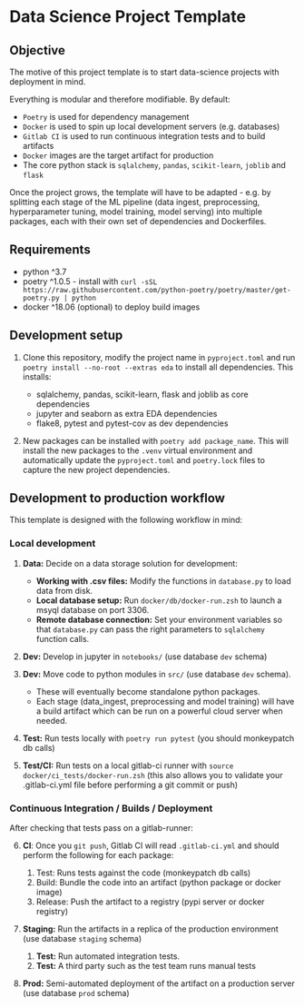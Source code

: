 # Data Science Project Template

## Objective

The motive of this project template is to start data-science projects with deployment in mind.

Everything is modular and therefore modifiable. By default:

- `Poetry` is used for dependency management
- `Docker` is used to spin up local development servers (e.g. databases)
- `Gitlab CI` is used to run continuous integration tests and to build artifacts
- `Docker` images are the target artifact for production
- The core python stack is `sqlalchemy`, `pandas`, `scikit-learn`, `joblib` and `flask`

Once the project grows, the template will have to be adapted - e.g. by splitting each stage of the ML pipeline (data ingest, preprocessing, hyperparameter tuning, model training, model serving) into multiple packages, each with their own set of dependencies and Dockerfiles.

## Requirements

- python ^3.7
- poetry ^1.0.5 - install with `curl -sSL https://raw.githubusercontent.com/python-poetry/poetry/master/get-poetry.py | python`
- docker ^18.06 (optional) to deploy build images

## Development setup

1. Clone this repository, modify the project name in `pyproject.toml` and run `poetry install --no-root --extras eda` to install all dependencies. This installs:

   - sqlalchemy, pandas, scikit-learn, flask and joblib as core dependencies
   - jupyter and seaborn as extra EDA dependencies
   - flake8, pytest and pytest-cov as dev dependencies

2. New packages can be installed with `poetry add package_name`. This will install the new packages to the `.venv` virtual environment and automatically update the `pyproject.toml` and `poetry.lock` files to capture the new project dependencies.

## Development to production workflow

This template is designed with the following workflow in mind:

### Local development

1. **Data:** Decide on a data storage solution for development:

   - **Working with .csv files:** Modify the functions in `database.py` to load data from disk.
   - **Local database setup:** Run `docker/db/docker-run.zsh` to launch a msyql database on port 3306.
   - **Remote database connection:** Set your environment variables so that `database.py` can pass the right parameters to `sqlalchemy` function calls.

2. **Dev:** Develop in jupyter in `notebooks/` (use database `dev` schema)

3. **Dev:** Move code to python modules in `src/` (use database `dev` schema).
   - These will eventually become standalone python packages.
   - Each stage (data_ingest, preprocessing and model training) will have a build artifact which can be run on a powerful cloud server when needed.

4. **Test:** Run tests locally with `poetry run pytest` (you should monkeypatch db calls)

5. **Test/CI:** Run tests on a local gitlab-ci runner with `source docker/ci_tests/docker-run.zsh` (this also allows you to validate your .gitlab-ci.yml file before performing a git commit or push)

### Continuous Integration / Builds / Deployment

After checking that tests pass on a gitlab-runner:

6. **CI**: Once you `git push`, Gitlab CI will read `.gitlab-ci.yml` and should perform the following for each package:
   1. Test: Runs tests against the code (monkeypatch db calls)
   2. Build: Bundle the code into an artifact (python package or docker image)
   3. Release: Push the artifact to a registry (pypi server or docker registry)

7. **Staging:** Run the artifacts in a replica of the production environment (use database `staging` schema)
   1. **Test:** Run automated integration tests.
   2. **Test:** A third party such as the test team runs manual tests

8. **Prod:** Semi-automated deployment of the artifact on a production server (use database `prod` schema)
